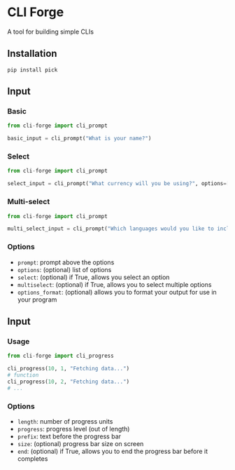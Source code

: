 # CLI Forge

A tool for building simple CLIs

## Installation

`pip install pick`

## Input

### Basic

```py
from cli-forge import cli_prompt

basic_input = cli_prompt("What is your name?")
```

### Select

```py
from cli-forge import cli_prompt

select_input = cli_prompt("What currency will you be using?", options=["£", "$"], select=True)
```

### Multi-select

```py
from cli-forge import cli_prompt

multi_select_input = cli_prompt("Which languages would you like to include?", options=["English", "Italian", "Spanish"], options_format=["EN", "IT", "ES"], multiselect=True)
```

### Options

- `prompt`: prompt above the options
- `options`: (optional) list of options
- `select`: (optional) if True, allows you select an option
- `multiselect`: (optional) if True, allows you to select multiple options
- `options_format`: (optional) allows you to format your output for use in your program

## Input

### Usage

```py
from cli-forge import cli_progress

cli_progress(10, 1, "Fetching data...")
# function
cli_progress(10, 2, "Fetching data...")
# ...
```

### Options

- `length`: number of progress units
- `progress`: progress level (out of length)
- `prefix`: text before the progress bar
- `size`: (optional) progress bar size on screen
- `end`: (optional) if True, allows you to end the progress bar before it completes